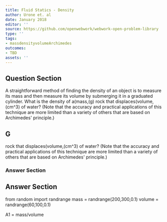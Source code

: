 ```yaml
---
title: Fluid Statics - Density
author: Urone et. al
date: January 2018
editor: ''
source: https://github.com/openwebwork/webwork-open-problem-library
type: ''
tags:
- massdensityvolumeArchimedes
outcomes:
- TBD
assets: ''
---
```


## Question Section 

A straightforward method of finding the density of an object is to measure its mass and then measure its volume by submerging it in a graduated cylinder. What is the density of a(mass,(g) rock that displaces(volume,(cm^3) of water? (Note that the accuracy and practical applications of this technique are more limited than a variety of others that are based on Archimedes' principle.)

## G
rock that displaces(volume,(cm^3) of water? (Note that the accuracy and practical applications of this technique are more limited than a variety of others that are based on Archimedes' principle.)
### Answer Section


## Answer Section

from random import randrange
mass = randrange(200,300,0.1)
volume = randrange(60,100,0.1)

A1 = mass/volume